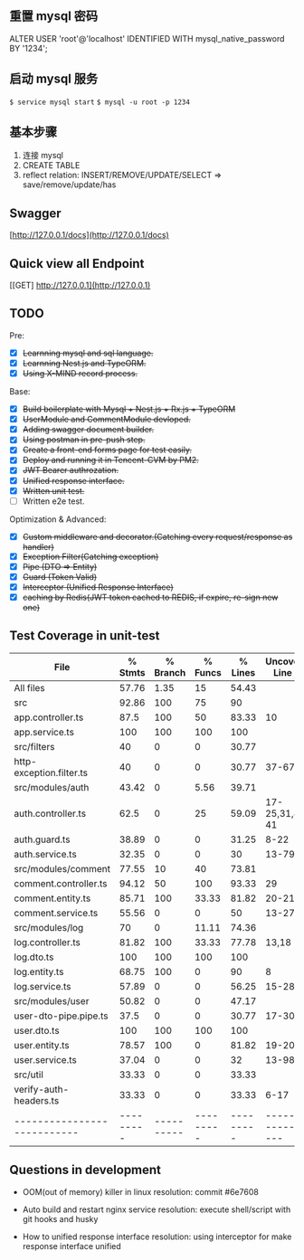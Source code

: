 ## 重置 mysql 密码
ALTER USER 'root'@'localhost' IDENTIFIED WITH mysql_native_password BY '1234';

## 启动 mysql 服务
`$ service mysql start` 
`$ mysql -u root -p 1234`


## 基本步骤
1. 连接 mysql
2. CREATE TABLE
3. reflect relation: INSERT/REMOVE/UPDATE/SELECT => save/remove/update/has 


## Swagger
[http://127.0.0.1/docs](http://127.0.0.1/docs)

## Quick view all Endpoint
[[GET] http://127.0.0.1](http://127.0.0.1)

## TODO
Pre:
- [x] ~~Learnning mysql and sql language.~~
- [x] ~~Learnning Nest.js and TypeORM.~~
- [x] ~~Using X-MIND record process.~~

Base:
- [x] ~~Build boilerplate with Mysql + Nest.js + Rx.js + TypeORM~~ 
- [x] ~~UserModule and CommentModule devloped.~~
- [x] ~~Adding swagger document builder.~~
- [x] ~~Using postman in pre-push step.~~
- [x] ~~Create a front-end forms page for test easily.~~
- [x] ~~Deploy and running it in Tencent-CVM by PM2.~~
- [x] ~~JWT Bearer authrozation.~~
- [x] ~~Unified response interface.~~
- [x] ~~Written unit test.~~
- [ ] Written e2e test.

Optimization & Advanced:

- [x] ~~Custom middleware and decorator.(Catching every request/response as handler)~~ 
- [x] ~~Exception Filter(Catching exception)~~
- [x] ~~Pipe (DTO => Entity)~~
- [x] ~~Guard (Token Valid)~~
- [x] ~~Interceptor (Unified Response Interface)~~
- [x] ~~caching by Redis(JWT token cached to REDIS, if expire, re-sign new one)~~

## Test Coverage in unit-test
| File                        | % Stmts   | % Branch   | % Funcs   | % Lines   | Uncovered Line #s   |
| --------------------------- | --------- | ---------- | --------- | --------- | ------------------- |
| All files                   | 57.76     | 1.35       | 15        | 54.43     |
| src                         | 92.86     | 100        | 75        | 90        |
| app.controller.ts           | 87.5      | 100        | 50        | 83.33     | 10                  |
| app.service.ts              | 100       | 100        | 100       | 100       |
| src/filters                 | 40        | 0          | 0         | 30.77     |
| http-exception.filter.ts    | 40        | 0          | 0         | 30.77     | 37-67               |
| src/modules/auth            | 43.42     | 0          | 5.56      | 39.71     |
| auth.controller.ts          | 62.5      | 0          | 25        | 59.09     | 17-25,31,40-41      |
| auth.guard.ts               | 38.89     | 0          | 0         | 31.25     | 8-22                |
| auth.service.ts             | 32.35     | 0          | 0         | 30        | 13-79               |
| src/modules/comment         | 77.55     | 10         | 40        | 73.81     |
| comment.controller.ts       | 94.12     | 50         | 100       | 93.33     | 29                  |
| comment.entity.ts           | 85.71     | 100        | 33.33     | 81.82     | 20-21               |
| comment.service.ts          | 55.56     | 0          | 0         | 50        | 13-27               |
| src/modules/log             | 70        | 0          | 11.11     | 74.36     |
| log.controller.ts           | 81.82     | 100        | 33.33     | 77.78     | 13,18               |
| log.dto.ts                  | 100       | 100        | 100       | 100       |
| log.entity.ts               | 68.75     | 100        | 0         | 90        | 8                   |
| log.service.ts              | 57.89     | 0          | 0         | 56.25     | 15-28               |
| src/modules/user            | 50.82     | 0          | 0         | 47.17     |
| user-dto-pipe.pipe.ts       | 37.5      | 0          | 0         | 30.77     | 17-30               |
| user.dto.ts                 | 100       | 100        | 100       | 100       |
| user.entity.ts              | 78.57     | 100        | 0         | 81.82     | 19-20               |
| user.service.ts             | 37.04     | 0          | 0         | 32        | 13-98               |
| src/util                    | 33.33     | 0          | 0         | 33.33     |
| verify-auth-headers.ts      | 33.33     | 0          | 0         | 33.33     | 6-17                |
| --------------------------- | --------- | ---------- | --------- | --------- | ------------------- |

## Questions in development
- OOM(out of memory) killer in linux 
resolution: commit #6e7608

- Auto build and restart nginx service
resolution: execute shell/script with git hooks and husky 

- How to unified response interface
resolution: using interceptor for make response interface unified